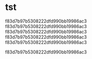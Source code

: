# tst

f83d7b97b5308222dfd990bb19986ac3
f83d7b97b5308222dfd990bb19986ac3
f83d7b97b5308222dfd990bb19986ac3
f83d7b97b5308222dfd990bb19986ac3
f83d7b97b5308222dfd990bb19986ac3

f83d7b97b5308222dfd990bb19986ac3
